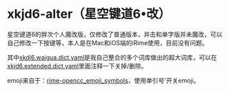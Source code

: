 # xkjd6-alter（星空键道6•改）

星空键道6的胖次个人魔改版，仅修改了普通版本，并击和单字版并未魔改，可以自己修改一下按键等，本人是在Mac和iOS端的iRime使用，目前没有问题。

其中[xkdj6.waigua.dict.yaml](https://github.com/flappybriefs/xkjd6-alter/blob/main/xkjd6.waigua.dict.yaml)是我自己整合的多个词库做出的超大词库，可以在[xkjd6.extended.dict.yaml](https://github.com/flappybriefs/xkjd6-alter/blob/main/xkjd6.extended.dict.yaml)里面注释一下关掉/删除。

emoji来自于：[rime-opencc_emoji_symbols](https://github.com/rtransformation/rime-opencc_emoji_symbols)，使用单引号'开关emoji。
